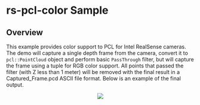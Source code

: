 # rs-pcl-color Sample

## Overview
This example provides color support to PCL for Intel RealSense cameras. The demo will capture a single depth frame from the camera, convert it to `pcl::PointCloud` object and perform basic `PassThrough` filter, but will capture the frame using a tuple for RGB color support. All points that passed the filter (with Z less than 1 meter) will be removed with the final result in a Captured_Frame.pcd ASCII file format. Below is an example of the final output.

<p align="center"><img src="res/5.PNG" /></p>
